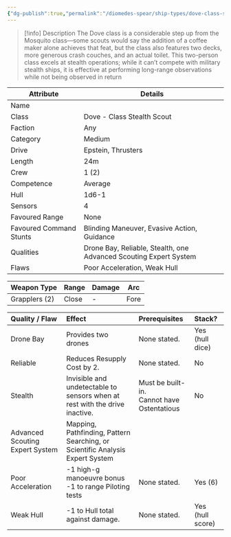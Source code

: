 ```yaml
---
{"dg-publish":true,"permalink":"/diomedes-spear/ship-types/dove-class-stealth-scout/"}
---
```


> [!info] Description
> The Dove class is a considerable step up from the Mosquito class—some scouts would say the addition of a coffee maker alone achieves that feat, but the class also features two decks, more generous crash couches, and an actual toilet. This two-person class excels at stealth operations; while it can’t compete with military stealth ships, it is effective at performing long-range observations while not being observed in return

| Attribute               | Details                                                           |
| ----------------------- | ----------------------------------------------------------------- |
| Name                    |                                                                   |
| Class                   | Dove - Class Stealth Scout                                        |
| Faction                 | Any                                                               |
| Category                | Medium                                                            |
| Drive                   | Epstein, Thrusters                                                |
| Length                  | 24m                                                               |
| Crew                    | 1 (2)                                                             |
| Competence              | Average                                                           |
| Hull                    | 1d6-1                                                             |
| Sensors                 | 4                                                                 |
| Favoured Range          | None                                                              |
| Favoured Command Stunts | Blinding Maneuver, Evasive Action, Guidance                       |
| Qualities               | Drone Bay, Reliable, Stealth, one Advanced Scouting Expert System |
| Flaws                   | Poor Acceleration, Weak Hull                                      |

| Weapon Type           | Range  | Damage | Arc  |
| ------------- | ----- | ------ | ---- |
| Grapplers (2)         | Close  | -      | Fore |

| Quality / Flaw                  | Effect                                                                        | Prerequisites                                 | Stack?           |
| :------------------------------ | :---------------------------------------------------------------------------- | :-------------------------------------------- | :--------------- |
| Drone Bay                       | Provides two drones                                                           | None stated.                                  | Yes (hull dice)  |
| Reliable                        | Reduces Resupply Cost by 2.                                                   | None stated.                                  | No               |
| Stealth                         | Invisible and undetectable to sensors when at rest with the drive inactive.   | Must be built-in.<br>Cannot have Ostentatious | No               |
| Advanced Scouting Expert System | Mapping, Pathfinding, Pattern Searching, or Scientific Analysis Expert System |                                               |                  |
| Poor Acceleration               | -1 high-g manoeuvre bonus  <br>-1 to range Piloting tests                     | None stated.                                  | Yes (6)          |
| Weak Hull                       | -1 to Hull total against damage.                                              | None stated.                                  | Yes (hull score) |
